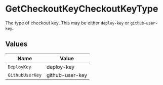 # GetCheckoutKeyCheckoutKeyType

The type of checkout key. This may be either `deploy-key` or `github-user-key`.


## Values

| Name            | Value           |
| --------------- | --------------- |
| `DeployKey`     | deploy-key      |
| `GithubUserKey` | github-user-key |